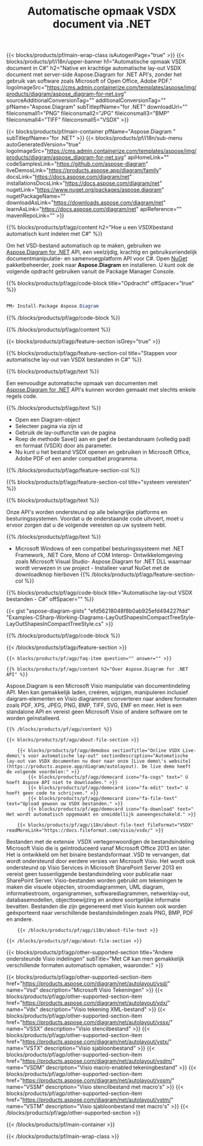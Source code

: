 ﻿---
title: Automatische opmaak VSDX document via .NET 
weight: 3050
url: /nl/net/autolayout/vsdx/ 
description: C# broncode naar automatische lay-out vsdx bestand op .NET Framework, .NET Core, Mono Platforms.
---
{{< blocks/products/pf/main-wrap-class isAutogenPage="true" >}}
{{< blocks/products/pf/i18n/upper-banner h1="Automatische opmaak VSDX document in C#" h2="Native en krachtige automatische lay-out VSDX document met server-side Aspose.Diagram for .NET API\'s, zonder het gebruik van software zoals Microsoft of Open Office, Adobe PDF." logoImageSrc="https://cms.admin.containerize.com/templates/aspose/img/products/diagram/aspose_diagram-for-net.svg" sourceAdditionalConversionTag="" additionalConversionTag="" pfName="Aspose.Diagram" subTitlepfName="for .NET" downloadUrl="" fileiconsmall1="PNG" fileiconsmall2="JPG" fileiconsmall3="BMP" fileiconsmall4="TIFF" fileiconsmall5="VSDX" >}}

{{< blocks/products/pf/main-container pfName="Aspose.Diagram " subTitlepfName="for .NET" >}}
{{< blocks/products/pf/i18n/sub-menu autoGeneratedVersion="true" logoImageSrc="https://cms.admin.containerize.com/templates/aspose/img/products/diagram/aspose_diagram-for-net.svg" apiHomeLink="" codeSamplesLink="https://github.com/aspose-diagram" liveDemosLink="https://products.aspose.app/diagram/family" docsLink="https://docs.aspose.com/diagram/net" installationsDocsLink="https://docs.aspose.com/diagram/net" nugetLink="https://www.nuget.org/packages/aspose.diagram" nugetPackageName="" downloadAsLink="https://downloads.aspose.com/diagram/net" learnAsLink="https://docs.aspose.com/diagram/net" apiReference="" mavenRepoLink="" >}}

{{% blocks/products/pf/agp/content h2="Hoe u een VSDXbestand automatisch kunt indelen met C#" %}}

 Om het VSD-bestand automatisch op te maken, gebruiken we
 [Aspose.Diagram for .NET](https://products.aspose.com/diagram/net) 
 API, een veelzijdig, krachtig en gebruiksvriendelijk documentmanipulatie- en samenvoegplatform API voor C#. Open
 [NuGet](https://www.nuget.org/packages/aspose.diagram) 
 pakketbeheerder, zoek naar
 **Aspose.Diagram** 
 en installeren. U kunt ook de volgende opdracht gebruiken vanuit de Package Manager Console.

{{% blocks/products/pf/agp/code-block title="Opdracht" offSpacer="true" %}}

```cs

PM> Install-Package Aspose.Diagram


```

{{% /blocks/products/pf/agp/code-block %}}

{{% /blocks/products/pf/agp/content %}}

{{< blocks/products/pf/agp/feature-section isGrey="true" >}}

{{% blocks/products/pf/agp/feature-section-col title="Stappen voor automatische lay-out van VSDX bestanden in C#" %}}

{{% blocks/products/pf/agp/text %}}

 Een eenvoudige automatische opmaak van documenten met
 [Aspose.Diagram for .NET](https://products.aspose.com/diagram/net) 
 API's kunnen worden gemaakt met slechts enkele regels code.

{{% /blocks/products/pf/agp/text %}}

+ Open een Diagram-object
+ Selecteer pagina via zijn id
+ Gebruik de lay-outfunctie van de pagina
+ Roep de methode Save() aan en geef de bestandsnaam (volledig pad) en formaat (VSDX) door als parameter.
+ Nu kunt u het bestand VSDX openen en gebruiken in Microsoft Office, Adobe PDF of een ander compatibel programma.

{{% /blocks/products/pf/agp/feature-section-col %}}

{{% blocks/products/pf/agp/feature-section-col title="systeem vereisten" %}}

{{% blocks/products/pf/agp/text %}}

 Onze API's worden ondersteund op alle belangrijke platforms en besturingssystemen. Voordat u de onderstaande code uitvoert, moet u ervoor zorgen dat u de volgende vereisten op uw systeem hebt.

{{% /blocks/products/pf/agp/text %}}

- Microsoft Windows of een compatibel besturingssysteem met .NET Framework, .NET Core, Mono of COM Interop- Ontwikkelomgeving zoals Microsoft Visual Studio- Aspose.Diagram for .NET DLL waarnaar wordt verwezen in uw project - Installeer vanaf NuGet met de downloadknop hierboven
{{% /blocks/products/pf/agp/feature-section-col %}}

{{% blocks/products/pf/agp/code-block title="Automatische lay-out VSDX bestanden - C#" offSpacer="" %}}

{{< gist "aspose-diagram-gists" "efd56218048f8b0ab925efd494227fdd" "Examples-CSharp-Working-Diagrams-LayOutShapesInCompactTreeStyle-LayOutShapesInCompactTreeStyle.cs" >}}


{{% /blocks/products/pf/agp/code-block %}}

{{< /blocks/products/pf/agp/feature-section >}}

    {{< blocks/products/pf/agp/faq-item question="" answer="" >}}


<!-- aboutfile Starts -->

    {{% blocks/products/pf/agp/content h2="Over Aspose.Diagram for .NET API" %}}

 Aspose.Diagram is een Microsoft Visio manipulatie van documentindeling API. Men kan gemakkelijk laden, creëren, wijzigen, manipuleren inclusief daigram-elementen en Visio diagrammen converteren naar andere formaten zoals PDF, XPS, JPEG, PNG, BMP, TIFF, SVG, EMF en meer. Het is een standalone API en vereist geen Microsoft Visio of andere software om te worden geïnstalleerd.  



    {{% /blocks/products/pf/agp/content %}}
    
    {{< blocks/products/pf/agp/about-file-section >}}
    
        {{< blocks/products/pf/agp/demobox sectionTitle="Online VSDX Live-demo\'s voor automatische lay-out" sectionDescription="Automatische lay-out van VSDX documenten nu door naar onze [Live demo\'s website](https://products.aspose.app/diagram/autolayout). De live demo heeft de volgende voordelen:" >}}
            {{< blocks/products/pf/agp/democard icon="fa-cogs" text=" U hoeft Aspose API niet te downloaden." >}}
            {{< blocks/products/pf/agp/democard icon="fa-edit" text=" U hoeft geen code te schrijven." >}}
            {{< blocks/products/pf/agp/democard icon="fa-file-text" text="Upload gewoon uw VSDX bestanden." >}}
            {{< blocks/products/pf/agp/democard icon="fa-download" text=" Het wordt automatisch opgemaakt en onmiddellijk aaneengeschakeld." >}}
    
        {{< blocks/products/pf/agp/i18n/about-file-text fileFormat="VSDX" readMoreLink="https://docs.fileformat.com/visio/vsdx/" >}}
Bestanden met de extensie .VSDX vertegenwoordigen de bestandsindeling Microsoft Visio die is geïntroduceerd vanaf Microsoft Office 2013 en later. Het is ontwikkeld om het binaire bestandsformaat .VSD te vervangen, dat wordt ondersteund door eerdere versies van Microsoft Visio. Het wordt ook ondersteund op Visio Services in Microsoft SharePoint Server 2013 en vereist geen tussenliggende bestandsindeling voor publicatie naar SharePoint Server. Visio-bestanden worden gebruikt om tekeningen te maken die visuele objecten, stroomdiagrammen, UML diagram, informatiestroom, organigrammen, softwarediagrammen, netwerklay-out, databasemodellen, objecttoewijzing en andere soortgelijke informatie bevatten. Bestanden die zijn gegenereerd met Visio kunnen ook worden geëxporteerd naar verschillende bestandsindelingen zoals PNG, BMP, PDF en andere. 

        {{< /blocks/products/pf/agp/i18n/about-file-text >}}
    
    {{< /blocks/products/pf/agp/about-file-section >}}

<!-- aboutfile Ends -->

{{< blocks/products/pf/agp/other-supported-section title="Andere ondersteunde Visio indelingen" subTitle="Met C# kan men gemakkelijk verschillende formaten automatisch opmaken, waaronder." >}}

{{< blocks/products/pf/agp/other-supported-section-item href="https://products.aspose.com/diagram/net/autolayout/vsd/" name="Vsd" description="Microsoft Visio Tekeningen" >}}
{{< blocks/products/pf/agp/other-supported-section-item href="https://products.aspose.com/diagram/net/autolayout/vdx/" name="Vdx" description="Visio tekening XML-bestand" >}}
{{< blocks/products/pf/agp/other-supported-section-item href="https://products.aspose.com/diagram/net/autolayout/vssx/" name="VSSX" description="Visio stencilbestand" >}}
{{< blocks/products/pf/agp/other-supported-section-item href="https://products.aspose.com/diagram/net/autolayout/vstx/" name="VSTX" description="Visio sjabloonbestand" >}}
{{< blocks/products/pf/agp/other-supported-section-item href="https://products.aspose.com/diagram/net/autolayout/vsdm/" name="VSDM" description="Visio macro-enabled tekeningbestand" >}}
{{< blocks/products/pf/agp/other-supported-section-item href="https://products.aspose.com/diagram/net/autolayout/vssm/" name="VSSM" description="Visio stencilbestand met macro\'s" >}}
{{< blocks/products/pf/agp/other-supported-section-item href="https://products.aspose.com/diagram/net/autolayout/vstm/" name="VSTM" description="Visio sjabloonbestand met macro\'s" >}}
{{< /blocks/products/pf/agp/other-supported-section >}}

{{< /blocks/products/pf/main-container >}}
    
{{< /blocks/products/pf/main-wrap-class >}}